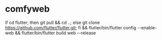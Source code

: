# comfyweb

if cd flutter; then git pull && cd ..; else git clone https://github.com/flutter/flutter.git; fi && flutter/bin/flutter config --enable-web && flutter/bin/flutter build web --release
